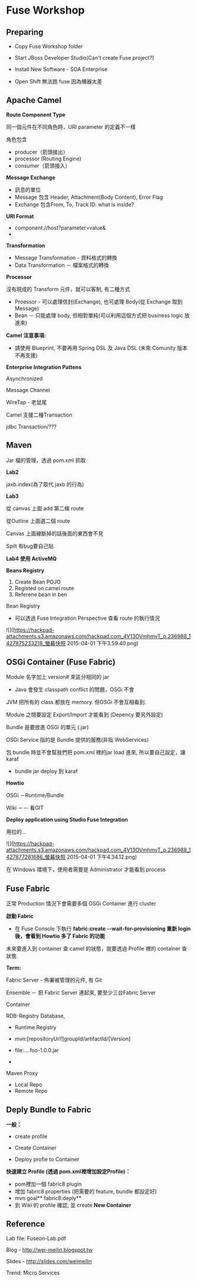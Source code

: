 # Fuse Workshop

## Preparing

*   Copy Fuse Workshop folder

*   Start JBoss Developer Studio(Can't create Fuse project?)
*   Install New Software - SOA Enterprise

*   Open Shift 無法跑 fuse 因為機器太差

## Apache Camel

**Route Component Type**

同一個元件在不同角色時，URI parameter 的定義不一樣

角色包含

*   producer（箭頭接出）
*   processor (Routing Engine)
*   consumer（箭頭接入）

**Message Exchange**

*   訊息的單位
*   Message 包含 Header, Attachment(Body Content), Error Flag 
*   Exchange 包含From, To, Track ID: what is inside?

**URI Format**

*   component://host?parameter=value&
*

**Transformation**

*   Message Transformation - 資料格式的轉換
*   Data Transformation － 檔案格式的轉換

**Processor**

沒有現成的 Transform 元件，就可以客制, 有二種方式

*   Proessor - 可以處理信封(Exchange), 也可處理 Body(從 Exchange 取到 Message)
*   Bean － 只能處理 body, 但相對單純(可以利用這個方式把 business logic 放進來)

**Camel 注意事項:**

*   請使用 Blueprint, 不要再用 Spring DSL 及 Java DSL (未來 Comunity 版本不再支援)

**Enterprise Integration Pattens**

Asynchronized

Message Channel

WireTap - 老鼠尾

Camel 支援二種Transaction

jdbc Transaction/???

## Maven

Jar 檔的管理，透過 pom.xml 抓取

**Lab2**

jaxb.index(為了取代 jaxb 的行為)

**Lab3**

從 canvas 上面 add 第二條 route

從Outline 上面選二個 route

Canvas 上面線斷掉的話後面的東西會不見

Spilt 有bug要自己貼

**Lab4 使用 ActiveMQ**

**Beans Registry**

1.  Create Bean POJO
2.  Registed <bean> on camel route
3.  Referene bean in ben <route ref="ddd">

Bean Registry

*   可以透過 Fuse Integration Perspective 查看 route 的執行情況

![](https://hackpad-attachments.s3.amazonaws.com/hackpad.com_4V13OVmhmvT_p.236988_1427875233218_螢幕快照 2015-04-01 下午3.59.40.png)

## OSGi Container (Fuse Fabric)

Module 名字加上 version# 來區分相同的 jar

*   Java 會發生 classpath conflict 的問題，OSGi 不會

JVM 把所有的 class 都放在 memory. 但OSGi 不會互相看到.

Module 之間要設定 Export/Import 才能看到 (Depency 要另外設定)

Bundle 是要放進 OSGi 的單元 (.jar)

OSGi Service 指的是 Bundle 提供的服務(非指 WebServices)

包 bundle 時並不會幫我們把 pom.xml 裡的jar load 進來, 所以要自己設定，讓 karaf

*   bundle jar deploy 到 karaf

**Howtio**

OSGi －Runtime/Bundle

Wiki －－ 看GIT

**Deploy application using Studio Fuse Integration**

用拉的...

![](https://hackpad-attachments.s3.amazonaws.com/hackpad.com_4V13OVmhmvT_p.236988_1427877281686_螢幕快照 2015-04-01 下午4.34.12.png)

在 Windows 環境下，使用者需要是 Administrator 才能看到 process

## Fuse Fabric

正常 Production 情況下會需要多個 OSGi Container 進行 cluster

**啟動 Fabric**

*   在 Fuse Console 下執行   **fabric:create --wait-for-provisioning  重新 login 後，會看到 Howtio 多了 Fabric 的功能**

未來要進入到 container 查 camel 的狀態，就要透過 Profile 裡的 container 查狀態

**Term:**

Fabric Server -  佈署被管理的元件, 有 Git

Ensemble － 把 Fabric Server 連起來, 要至少三台Fabric Server

Container 

RDB-Registry Database, 

*   Runtime Registry

*   mvn:[repositoryUrl!]groupId/artifactId/[Version]
*   file:....foo-1.0.0.jar
*

Maven Proxy

*   Local Repo
*   Remote Repo

## Deply Bundle to Fabric

**一般：**

*   create profile

*   Create Container

*   Deploy profie to Container

**快速建立 Profile (透過 pom.xml裡增加設定Profile)：**

*   pom裡加一個 fabric8 plugin
*   增加 fabric8 properties (把需要的 feature, bundle 都設定好)
*   mvn goal** fabric8:deply**
*   到 Wiki 的 profile 確認, 並 create **New Container**

## Reference

Lab file: Fuseon-Lab.pdf

Blog - [](http://wei-meilin.blogspot.tw)http://wei-meilin.blogspot.tw

Slides - [](http://slides.com/weimeilin)http://slides.com/weimeilin

Trend: Micro Services